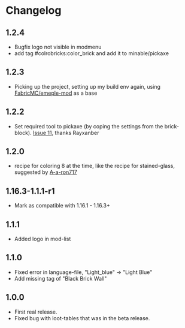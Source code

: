 # Changelog

## 1.2.4
* Bugfix logo not visible in modmenu
* add tag #colrobricks:color_brick and add it to minable/pickaxe

## 1.2.3
* Picking up the project, setting up my build env again, using [FabricMC/emeple-mod](https://github.com/FabricMC/fabric-example-mod) as a base

## 1.2.2
* Set required tool to pickaxe (by coping the settings from the brick-block). [Issue 11](https://github.com/puggan/mc-colorbricks/issues/11), thanks Rayxanber

## 1.2.0
* recipe for coloring 8 at the time, like the recipe for stained-glass, suggested by [A-a-ron717](https://github.com/puggan/mc-colorbricks/issues/5)

## 1.16.3-1.1.1-r1
* Mark as compatible with 1.16.1 - 1.16.3+

## 1.1.1
* Added logo in mod-list

## 1.1.0
* Fixed error in language-file, "Light_blue" -> "Light Blue"
* Add missing tag of "Black Brick Wall"

## 1.0.0
* First real release.
* Fixed bug with loot-tables that was in the beta release.




